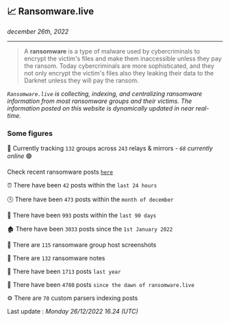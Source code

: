 ## 📈 Ransomware.live
_december 26th, 2022_

---

> A **ransomware** is a type of malware used by cybercriminals to encrypt the victim's files and make them inaccessible unless they pay the ransom. Today cybercriminals are more sophisticated, and they not only encrypt the victim's files also they leaking their data to the Darknet unless they will pay the ransom.


_`Ransomware.live` is collecting, indexing, and centralizing ransomware information from most ransomware groups and their victims. The information posted on this website is dynamically updated in near real-time._

### Some figures 

🔎 Currently tracking `132` groups across `243` relays & mirrors - _`68` currently online_ 🟢

Check recent ransomware posts [`here`](recentposts.md)


⏰ There have been `42` posts within the `last 24 hours`

🕓 There have been `473` posts within the `month of december`

📅 There have been `993` posts within the `last 90 days`

🏚 There have been `3033` posts since the `1st January 2022`

📸 There are `115` ransomware group host screenshots

📝 There are `132` ransomware notes

🚀 There have been `1713` posts `last year`

🐣 There have been `4780` posts `since the dawn of ransomware.live`

⚙️ There are `70` custom parsers indexing posts



Last update : _Monday 26/12/2022 16.24 (UTC)_

